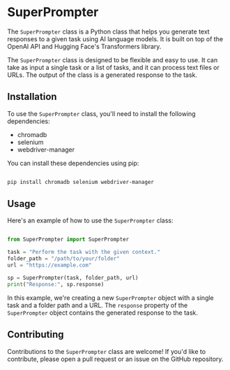 # SuperPrompter

The `SuperPrompter` class is a Python class that helps you generate text responses to a given task using AI language models. It is built on top of the OpenAI API and Hugging Face's Transformers library.

The `SuperPrompter` class is designed to be flexible and easy to use. It can take as input a single task or a list of tasks, and it can process text files or URLs. The output of the class is a generated response to the task.
## Installation

To use the `SuperPrompter` class, you'll need to install the following dependencies:
- chromadb
- selenium
- webdriver-manager

You can install these dependencies using pip:

```bash

pip install chromadb selenium webdriver-manager
```


## Usage

Here's an example of how to use the `SuperPrompter` class:

```python

from SuperPrompter import SuperPrompter

task = "Perform the task with the given context."
folder_path = "/path/to/your/folder"
url = "https://example.com"

sp = SuperPrompter(task, folder_path, url)
print("Response:", sp.response)
```



In this example, we're creating a new `SuperPrompter` object with a single task and a folder path and a URL. The `response` property of the `SuperPrompter` object contains the generated response to the task.
## Contributing

Contributions to the `SuperPrompter` class are welcome! If you'd like to contribute, please open a pull request or an issue on the GitHub repository.

